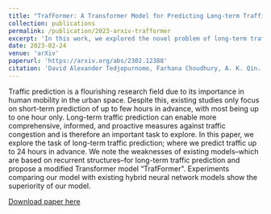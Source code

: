```yaml
---
title: "TrafFormer: A Transformer Model for Predicting Long-term Traffic"
collection: publications
permalink: /publication/2023-arxiv-trafformer
excerpt: 'In this work, we explored the novel problem of long-term traffic prediction and used a modified Transformer model to tackle this task.'
date: 2023-02-24
venue: 'arXiv'
paperurl: 'https://arxiv.org/abs/2302.12388'
citation: 'David Alexander Tedjopurnomo, Farhana Choudhury, A. K. Qin. "TrafFormer: A Transformer Model for Prediction Long-term Traffic." arXiv preprint arXiv:2302.12388 (2023). https://doi.org/10.48550/arXiv.2302.12388' 
---
```


Traffic prediction is a flourishing research field due to its importance in human mobility in the urban
space. Despite this, existing studies only focus on short-term prediction of up to few hours in advance, with most being up to one hour only. Long-term traffic prediction can enable more comprehensive, informed, and proactive measures against traffic congestion and is therefore an important task to explore. In this paper, we explore the task of long-term traffic prediction; where we predict traffic up to 24 hours in advance. We note the weaknesses of existing models–which are based on recurrent structures–for long-term traffic prediction and propose a modified Transformer model “TrafFormer". Experiments comparing our model with existing hybrid neural network models show the superiority of our model.

[Download paper here](http://david-tedjopurnomo.github.io/files/docs/2023-arxiv-trafformer.pdf)
